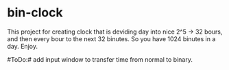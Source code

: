 # bin-clock
This project for creating clock that is deviding day into nice 2^5 -> 32 bours, and then every bour to the next 32 binutes. So you have 1024 binutes in a day. Enjoy.

#ToDo:# add input window to transfer time from normal to binary. 
